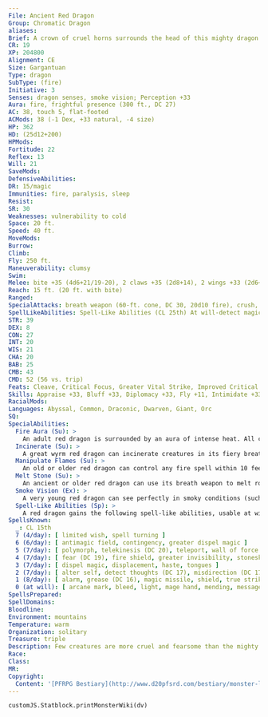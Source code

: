 ```yaml
---
File: Ancient Red Dragon
Group: Chromatic Dragon
aliases: 
Brief: A crown of cruel horns surrounds the head of this mighty dragon. Thick scales the color of molten rock cover its long body.
CR: 19
XP: 204800
Alignment: CE
Size: Gargantuan
Type: dragon
SubType: (fire)
Initiative: 3
Senses: dragon senses, smoke vision; Perception +33
Aura: fire, frightful presence (300 ft., DC 27)
AC: 38, touch 5, flat-footed
ACMods: 38 (-1 Dex, +33 natural, -4 size)
HP: 362
HD: (25d12+200)
HPMods: 
Fortitude: 22
Reflex: 13
Will: 21
SaveMods: 
DefensiveAbilities: 
DR: 15/magic
Immunities: fire, paralysis, sleep
Resist: 
SR: 30
Weaknesses: vulnerability to cold
Space: 20 ft.
Speed: 40 ft.
MoveMods: 
Burrow: 
Climb: 
Fly: 250 ft.
Maneuverability: clumsy
Swim: 
Melee: bite +35 (4d6+21/19-20), 2 claws +35 (2d8+14), 2 wings +33 (2d6+7), tail slap +33 (2d8+21)
Reach: 15 ft. (20 ft. with bite)
Ranged: 
SpecialAttacks: breath weapon (60-ft. cone, DC 30, 20d10 fire), crush, manipulate flames, melt stone, tail sweep
SpellLikeAbilities: Spell-Like Abilities (CL 25th) At will-detect magic, find the path, pyrotechnics (DC 17), suggestion (DC 18), wall of fire
STR: 39
DEX: 8
CON: 27
INT: 20
WIS: 21
CHA: 20
BAB: 25
CMB: 43
CMD: 52 (56 vs. trip)
Feats: Cleave, Critical Focus, Greater Vital Strike, Improved Critical (bite), Improved Initiative, Improved Iron Will, Improved Vital Strike, Iron Will, Multiattack, Power Attack, Quicken Spell, Staggering Critical, Vital Strike
Skills: Appraise +33, Bluff +33, Diplomacy +33, Fly +11, Intimidate +33, Knowledge (arcana) +33, Knowledge (history) +33, Perception +33, Sense Motive +33, Spellcraft +33, Stealth +15
RacialMods: 
Languages: Abyssal, Common, Draconic, Dwarven, Giant, Orc
SQ: 
SpecialAbilities:
  Fire Aura (Su): >
    An adult red dragon is surrounded by an aura of intense heat. All creatures within 5 feet take 1d6 points of fire damage at the beginning of the dragon's turn. An old dragon's aura extends to 10 feet. An ancient dragon's damage increases to 2d6.
  Incinerate (Su): >
    A great wyrm red dragon can incinerate creatures in its fiery breath. A creature reduced to fewer than 0 hit points by its breath weapon must make a Fortitude save (using the breath weapon's DC). Failure indicates that the creature is reduced to ash. Creatures destroyed in this way can only be restored to life through true resurrection or similar magic.
  Manipulate Flames (Su): >
    An old or older red dragon can control any fire spell within 10 feet per age category of the dragon as a standard action. This ability allows it to move any fire effect in the area, as if it were the caster. This ability also allows it to reposition a stationary fire effect, although the new placement must be one allowed by the spell. Finally, for 1 round following the use of this ability, the dragon can control any new fire spell cast within its area of control, as if it were the caster. It can make all decisions allowed to the caster, including canceling the spell if it so desires.
  Melt Stone (Su): >
    An ancient or older red dragon can use its breath weapon to melt rock at a range of 100 feet, affecting a 5-foot-radius area per age category. The area becomes lava to a depth of 1 foot. Any creature in contact with the lava takes 20d6 points of fire damage on the first round, 10d6 on the second, and none thereafter as the lava hardens and cools. If used on a wall or ceiling, treat this ability as an avalanche that deals fire damage.
  Smoke Vision (Ex): >
    A very young red dragon can see perfectly in smoky conditions (such as those created by pyrotechnics).
  Spell-Like Abilities (Sp): >
    A red dragon gains the following spell-like abilities, usable at will upon reaching the listed age category. Young-detect magic; Juvenile-pyrotechnics; Adult-suggestion; Old-wall of fire; Ancient-find the path; Great wyrm-discern location. Age Category S pecial Abilities Caster Level Wyrmling Fire subtype - Very young Smoke vision - Young Detect magic 1st Juvenile Frightful presence, pyrotechnics 3rd Young adult DR 5/magic, spell resistance 5th Adult Fire aura, suggestion 7th Mature adult DR 10/magic 9th Old Manipulate flames, wall of fire 11th Very old DR 15/magic 13th Ancient Melt stone, find the path 15th Wyrm DR 20/magic 17th Great wyrm Incinerate, discern location 19th
SpellsKnown:
  _: CL 15th
  7 (4/day): [ limited wish, spell turning ]
  6 (6/day): [ antimagic field, contingency, greater dispel magic ]
  5 (7/day): [ polymorph, telekinesis (DC 20), teleport, wall of force ]
  4 (7/day): [ fear (DC 19), fire shield, greater invisibility, stoneskin ]
  3 (7/day): [ dispel magic, displacement, haste, tongues ]
  2 (7/day): [ alter self, detect thoughts (DC 17), misdirection (DC 17), resist energy, see invisibility ]
  1 (8/day): [ alarm, grease (DC 16), magic missile, shield, true strike ]
  0 (at will): [ arcane mark, bleed, light, mage hand, mending, message, open/close, prestidigitation, read magic ]
SpellsPrepared: 
SpellDomains: 
Bloodline: 
Environment: mountains
Temperature: warm
Organization: solitary
Treasure: triple
Description: Few creatures are more cruel and fearsome than the mighty red dragon. King of the chromatics, this terrible beast brings ruin and death to the lands that fall under its shadow.
Race: 
Class: 
MR: 
Copyright:
  Content: '[PFRPG Bestiary](http://www.d20pfsrd.com/bestiary/monster-listings/dragons/dragon/-chromatic-red/ancient-red-dragon)'
---
```

```dataviewjs
customJS.Statblock.printMonsterWiki(dv)
```

